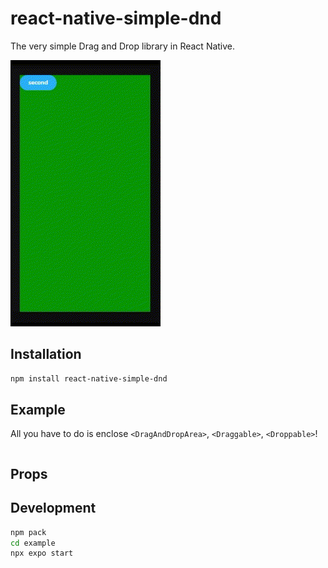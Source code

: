 # react-native-simple-dnd

The very simple Drag and Drop library in React Native.

![demo](./assets/demo.gif?raw=true)

## Installation

```bash
npm install react-native-simple-dnd
```

## Example

All you have to do is enclose `<DragAndDropArea>`, `<Draggable>`, `<Droppable>`!

```typescript

```

## Props

## Development

```bash
npm pack
cd example
npx expo start
```